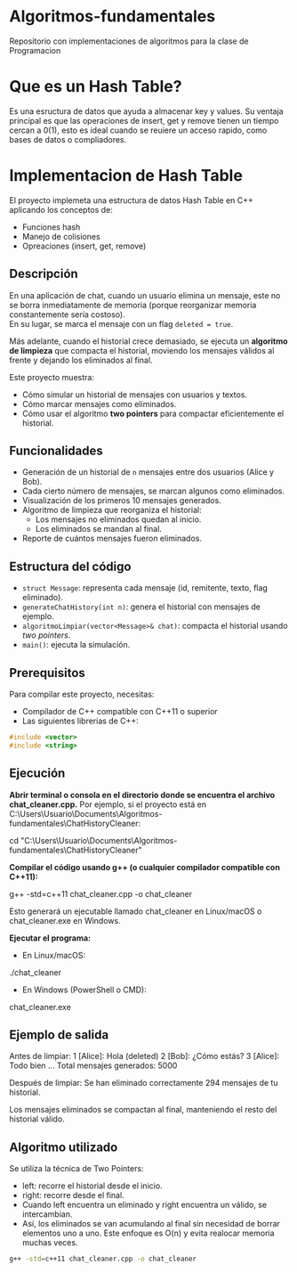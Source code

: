 # Algoritmos-fundamentales
Repositorio con implementaciones de algoritmos para la clase de Programacion

# Que es un Hash Table?
Es una esructura de datos que ayuda a almacenar key y values. Su ventaja principal es que las operaciones de insert, get y remove tienen un tiempo cercan a 0(1), esto es ideal cuando se reuiere un acceso rapido, como bases de datos o compliadores.

# Implementacion de Hash Table 
El proyecto implemeta una estructura de datos Hash Table en C++ aplicando los conceptos de:
- Funciones hash
- Manejo de colisiones
- Opreaciones (insert, get, remove)

## Descripción
En una aplicación de chat, cuando un usuario elimina un mensaje, este no se borra inmediatamente de memoria (porque reorganizar memoria constantemente sería costoso).  
En su lugar, se marca el mensaje con un flag `deleted = true`.  

Más adelante, cuando el historial crece demasiado, se ejecuta un **algoritmo de limpieza** que compacta el historial, moviendo los mensajes válidos al frente y dejando los eliminados al final.

Este proyecto muestra:
- Cómo simular un historial de mensajes con usuarios y textos.
- Cómo marcar mensajes como eliminados.
- Cómo usar el algoritmo **two pointers** para compactar eficientemente el historial.

## Funcionalidades
- Generación de un historial de `n` mensajes entre dos usuarios (Alice y Bob).
- Cada cierto número de mensajes, se marcan algunos como eliminados.
- Visualización de los primeros 10 mensajes generados.
- Algoritmo de limpieza que reorganiza el historial:
  - Los mensajes no eliminados quedan al inicio.
  - Los eliminados se mandan al final.
- Reporte de cuántos mensajes fueron eliminados.

## Estructura del código
- `struct Message`: representa cada mensaje (id, remitente, texto, flag eliminado).
- `generateChatHistory(int n)`: genera el historial con mensajes de ejemplo.
- `algoritmoLimpiar(vector<Message>& chat)`: compacta el historial usando *two pointers*.
- `main()`: ejecuta la simulación.

## Prerequisitos
Para compilar este proyecto, necesitas:

- Compilador de C++ compatible con C++11 o superior
- Las siguientes librerias de C++:

```cpp
#include <vector>
#include <string>
```



## Ejecución
**Abrir terminal o consola en el directorio donde se encuentra el archivo chat_cleaner.cpp.** 
Por ejemplo, si el proyecto está en C:\Users\Usuario\Documents\Algoritmos-fundamentales\ChatHistoryCleaner:

cd "C:\Users\Usuario\Documents\Algoritmos-fundamentales\ChatHistoryCleaner"

**Compilar el código usando g++ (o cualquier compilador compatible con C++11):**

g++ -std=c++11 chat_cleaner.cpp -o chat_cleaner

Esto generará un ejecutable llamado chat_cleaner en Linux/macOS o chat_cleaner.exe en Windows.

**Ejecutar el programa:**

- En Linux/macOS:

./chat_cleaner


- En Windows (PowerShell o CMD):

chat_cleaner.exe

## Ejemplo de salida
Antes de limpiar:
1 [Alice]: Hola (deleted)
2 [Bob]: ¿Cómo estás?
3 [Alice]: Todo bien
...
Total mensajes generados: 5000

Después de limpiar:
Se han eliminado correctamente 294 mensajes de tu historial.

Los mensajes eliminados se compactan al final, manteniendo el resto del historial válido.

## Algoritmo utilizado
Se utiliza la técnica de Two Pointers:
- left: recorre el historial desde el inicio.
- right: recorre desde el final.
- Cuando left encuentra un eliminado y right encuentra un válido, se intercambian.
- Así, los eliminados se van acumulando al final sin necesidad de borrar elementos uno a uno.
Este enfoque es O(n) y evita realocar memoria muchas veces.
```bash
g++ -std=c++11 chat_cleaner.cpp -o chat_cleaner
